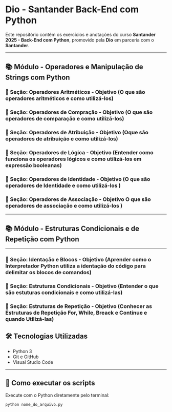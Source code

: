 # Dio - Santander Back-End com Python

Este repositório contém os exercícios e anotações do curso **Santander 2025 - Back-End com Python**, promovido pela **Dio** em parceria com o **Santander**.

---

## 📚 Módulo - Operadores e Manipulação de Strings com Python 

### 📌 Seção: Operadores Aritméticos - Objetivo (O que são operadores aritméticos e como utilizá-los)

### 📌 Seção: Operadores de Compração - Objetivo (O que são operadores de comparação e como utilizá-los)

 ### 📌 Seção: Operadores de Atribuição - Objetivo (Oque são operadores de atribuição e como utilizá-los)

 ### 📌 Seção: Operadores de Lógica - Objetivo (Entender como funciona os operadores lógicos e como utilizá-los em expressão booleanas)

 ### 📌 Seção: Operadores de Identidade - Objetivo (O que são operadores de Identidade e como utilizá-los )

  ### 📌 Seção: Operadores de Associação - Objetivo O que são operadores de associação e como utilizá-los )


---
## 📚 Módulo - Estruturas Condicionais e de Repetição com Python 
---
### 📌 Seção: Identação e Blocos - Objetivo (Aprender como o Interpretador Python utiliza a identação do código para delimitar os blocos de comandos) 

 ### 📌 Seção: Estruturas Condicionais - Objetivo (Entender o que são estuturas condicionais e como utilizá-las) 


 ### 📌 Seção: Estruturas de Repetição - Objetivo (Conhecer as Estruturas de Repetição For, While, Breack e Continue e quando Utilizá-las)



## 🛠️ Tecnologias Utilizadas

- Python 3
- Git e GitHub
- Visual Studio Code

---

## 🚀 Como executar os scripts

Execute com o Python diretamente pelo terminal:

```bash
python nome_do_arquivo.py
